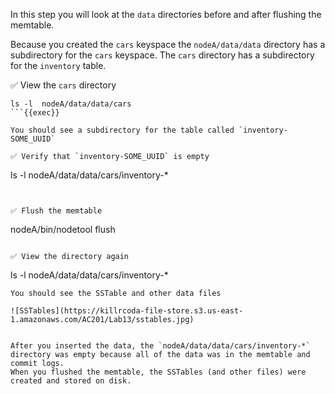 In this step you will look at the `data` directories before and after flushing the memtable.

Because you created the `cars` keyspace the `nodeA/data/data` directory has a subdirectory for the `cars` keyspace.
The `cars` directory has a subdirectory for the `inventory` table.

✅ View the `cars` directory
```
ls -l  nodeA/data/data/cars
```{{exec}}

You should see a subdirectory for the table called `inventory-SOME_UUID`

✅ Verify that `inventory-SOME_UUID` is empty
```
ls -l  nodeA/data/data/cars/inventory-*
```{{exec}}


✅ Flush the memtable
```
nodeA/bin/nodetool flush
```{{exec}}

✅ View the directory again
```
ls -l  nodeA/data/data/cars/inventory-*
```{{exec}}
You should see the SSTable and other data files

![SSTables](https://killrcoda-file-store.s3.us-east-1.amazonaws.com/AC201/Lab13/sstables.jpg)


After you inserted the data, the `nodeA/data/data/cars/inventory-*` directory was empty because all of the data was in the memtable and commit logs.
When you flushed the memtable, the SSTables (and other files) were created and stored on disk.